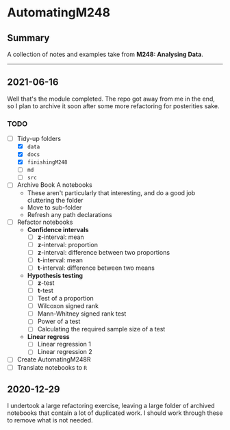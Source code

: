 # AutomatingM248

## Summary

A collection of notes and examples take from **M248: Analysing Data**.

-----

## 2021-06-16

Well that's the module completed.
The repo got away from me in the end, so I plan to archive it soon after some more refactoring for posterities sake.

### TODO

- [ ] Tidy-up folders
  - [x] `data`
  - [X] `docs`
  - [X] `finishingM248`
  - [ ] `md`
  - [ ] `src`
- [ ] Archive Book A notebooks
  - These aren't particularly that interesting, and do a good job cluttering the folder
  - Move to sub-folder
  - Refresh any path declarations
- [ ] Refactor notebooks
  - **Confidence intervals**
    - [ ] **z**-interval: mean
    - [ ] **z**-interval: proportion
    - [ ] **z**-interval: difference between two proportions
    - [ ] **t**-interval: mean
    - [ ] **t**-interval: difference between two means
  - **Hypothesis testing**
    - [ ] **z**-test
    - [ ] **t**-test
    - [ ] Test of a proportion
    - [ ] Wilcoxon signed rank
    - [ ] Mann-Whitney signed rank test
    - [ ] Power of a test
    - [ ] Calculating the required sample size of a test
  - **Linear regress**
    - [ ] Linear regression 1
    - [ ] Linear regression 2
- [ ] Create AutomatingM248R
- [ ] Translate notebooks to `R`

## 2020-12-29

I undertook a large refactoring exercise, leaving a large folder of archived notebooks that contain a lot of duplicated work.
I should work through these to remove what is not needed.
